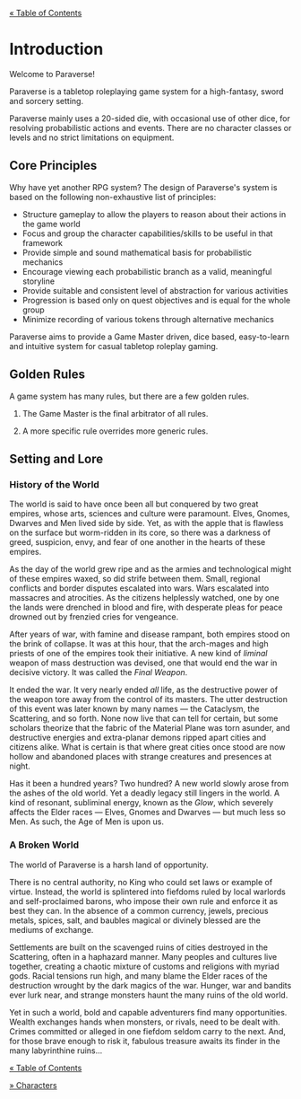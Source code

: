 [&laquo; Table of Contents](..)

# Introduction

Welcome to Paraverse!

Paraverse is a tabletop roleplaying game system for a high-fantasy, sword and sorcery setting.

Paraverse mainly uses a 20-sided die, with occasional use of other dice, for resolving probabilistic actions and events. There are no character classes or levels and no strict limitations on equipment.

## Core Principles

Why have yet another RPG system? The design of Paraverse's system is based on the following non-exhaustive list of principles:

- Structure gameplay to allow the players to reason about their actions in the game world
- Focus and group the character capabilities/skills to be useful in that framework
- Provide simple and sound mathematical basis for probabilistic mechanics
- Encourage viewing each probabilistic branch as a valid, meaningful storyline
- Provide suitable and consistent level of abstraction for various activities
- Progression is based only on quest objectives and is equal for the whole group
- Minimize recording of various tokens through alternative mechanics

Paraverse aims to provide a Game Master driven, dice based, easy-to-learn and intuitive system for casual tabletop roleplay gaming.

## Golden Rules

A game system has many rules, but there are a few golden rules.

1. The Game Master is the final arbitrator of all rules.

1. A more specific rule overrides more generic rules.

## Setting and Lore

### History of the World

The world is said to have once been all but conquered by two great empires, whose arts, sciences and culture were paramount. Elves, Gnomes, Dwarves and Men lived side by side. Yet, as with the apple that is flawless on the surface but worm-ridden in its core, so there was a darkness of greed, suspicion, envy, and fear of one another in the hearts of these empires.

As the day of the world grew ripe and as the armies and technological might of these empires waxed, so did strife between them. Small, regional conflicts and border disputes escalated into wars. Wars escalated into massacres and atrocities. As the citizens helplessly watched, one by one the lands were drenched in blood and fire, with desperate pleas for peace drowned out by frenzied cries for vengeance.

After years of war, with famine and disease rampant, both empires stood on the brink of collapse. It was at this hour, that the arch-mages and high priests of one of the empires took their initiative. A new kind of *liminal* weapon of mass destruction was devised, one that would end the war in decisive victory. It was called the *Final Weapon*.

It ended the war. It very nearly ended *all* life, as the destructive power of the weapon tore away from the control of its masters. The utter destruction of this event was later known by many names &mdash; the Cataclysm, the Scattering, and so forth. None now live that can tell for certain, but some scholars theorize that the fabric of the Material Plane was torn asunder, and destructive energies and extra-planar demons ripped apart cities and citizens alike. What is certain is that where great cities once stood are now hollow and abandoned places with strange creatures and presences at night.

Has it been a hundred years? Two hundred? A new world slowly arose from the ashes of the old world. Yet a deadly legacy still lingers in the world. A kind of resonant, subliminal energy, known as the *Glow*, which severely affects the Elder races &mdash; Elves, Gnomes and Dwarves &mdash; but much less so Men. As such, the Age of Men is upon us.

### A Broken World

The world of Paraverse is a harsh land of opportunity.

There is no central authority, no King who could set laws or example of virtue. Instead, the world is splintered into fiefdoms ruled by local warlords and self-proclaimed barons, who impose their own rule and enforce it as best they can. In the absence of a common currency, jewels, precious metals, spices, salt, and baubles magical or divinely blessed are the mediums of exchange.

Settlements are built on the scavenged ruins of cities destroyed in the Scattering, often in a haphazard manner. Many peoples and cultures live together, creating a chaotic mixture of customs and religions with myriad gods. Racial tensions run high, and many blame the Elder races of the destruction wrought by the dark magics of the war. Hunger, war and bandits ever lurk near, and strange monsters haunt the many ruins of the old world.

Yet in such a world, bold and capable adventurers find many opportunities. Wealth exchanges hands when monsters, or rivals, need to be dealt with. Crimes committed or alleged in one fiefdom seldom carry to the next. And, for those brave enough to risk it, fabulous treasure awaits its finder in the many labyrinthine ruins...

[&laquo; Table of Contents](..)

[&raquo; Characters](characters)
